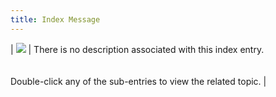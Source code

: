 ```yaml
---
title: Index Message
---
```



| ![]({{site.acc_baseurl}}/img/no_topic_associated.gif) | There is no description associated with this index entry.<br/><br/><br/>Double-click any of the sub-entries to view the related topic. |

